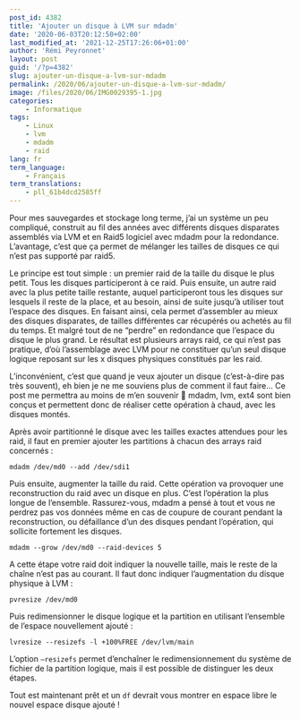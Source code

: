 ```yaml
---
post_id: 4382
title: 'Ajouter un disque à LVM sur mdadm'
date: '2020-06-03T20:12:50+02:00'
last_modified_at: '2021-12-25T17:26:06+01:00'
author: 'Rémi Peyronnet'
layout: post
guid: '/?p=4382'
slug: ajouter-un-disque-a-lvm-sur-mdadm
permalink: /2020/06/ajouter-un-disque-a-lvm-sur-mdadm/
image: /files/2020/06/IMG0029395-1.jpg
categories:
    - Informatique
tags:
    - Linux
    - lvm
    - mdadm
    - raid
lang: fr
term_language:
    - Français
term_translations:
    - pll_61b4dcd2585ff
---
```


Pour mes sauvegardes et stockage long terme, j’ai un système un peu compliqué, construit au fil des années avec différents disques disparates assemblés via LVM et en Raid5 logiciel avec mdadm pour la redondance. L’avantage, c’est que ça permet de mélanger les tailles de disques ce qui n’est pas supporté par raid5.

Le principe est tout simple : un premier raid de la taille du disque le plus petit. Tous les disques participeront à ce raid. Puis ensuite, un autre raid avec la plus petite taille restante, auquel participeront tous les disques sur lesquels il reste de la place, et au besoin, ainsi de suite jusqu’à utiliser tout l’espace des disques. En faisant ainsi, cela permet d’assembler au mieux des disques disparates, de tailles différentes car récupérés ou achetés au fil du temps. Et malgré tout de ne “perdre” en redondance que l’espace du disque le plus grand. Le résultat est plusieurs arrays raid, ce qui n’est pas pratique, d’où l’assemblage avec LVM pour ne constituer qu’un seul disque logique reposant sur les x disques physiques constitués par les raid.

L’inconvénient, c’est que quand je veux ajouter un disque (c’est-à-dire pas très souvent), eh bien je ne me souviens plus de comment il faut faire… Ce post me permettra au moins de m’en souvenir 🙂 mdadm, lvm, ext4 sont bien conçus et permettent donc de réaliser cette opération à chaud, avec les disques montés.

Après avoir partitionné le disque avec les tailles exactes attendues pour les raid, il faut en premier ajouter les partitions à chacun des arrays raid concernés :

```
mdadm /dev/md0 --add /dev/sdi1
```

Puis ensuite, augmenter la taille du raid. Cette opération va provoquer une reconstruction du raid avec un disque en plus. C’est l’opération la plus longue de l’ensemble. Rassurez-vous, mdadm a pensé à tout et vous ne perdrez pas vos données même en cas de coupure de courant pendant la reconstruction, ou défaillance d’un des disques pendant l’opération, qui sollicite fortement les disques.

```
mdadm --grow /dev/md0 --raid-devices 5
```

A cette étape votre raid doit indiquer la nouvelle taille, mais le reste de la chaîne n’est pas au courant. Il faut donc indiquer l’augmentation du disque physique à LVM :

```
pvresize /dev/md0
```

Puis redimensionner le disque logique et la partition en utilisant l’ensemble de l’espace nouvellement ajouté :

```
lvresize --resizefs -l +100%FREE /dev/lvm/main
```

L’option `–resizefs` permet d’enchaîner le redimensionnement du système de fichier de la partition logique, mais il est possible de distinguer les deux étapes.

Tout est maintenant prêt et un `df` devrait vous montrer en espace libre le nouvel espace disque ajouté !
